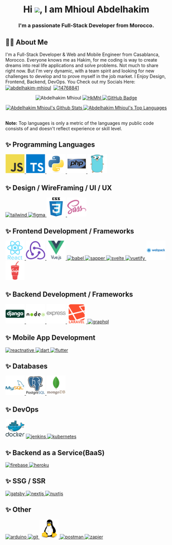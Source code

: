 <h1 align="center">Hi <img src="https://raw.githubusercontent.com/MartinHeinz/MartinHeinz/master/wave.gif" width="30px">, I am Mhioul Abdelhakim</h1>
<h3 align="center"> I'm a passionate Full-Stack Developer from Morocco.</h3>

## 🙋‍♂️ About Me
I'm a Full-Stack Developer & Web and Mobile Engineer from Casablanca, Morocco.
Everyone knows me as Hakim, for me coding is way to create dreams into real life applications and solve problems. Not much to share right now. But I'm very dynamic, with a team spirit and looking for new challenges to develop and to prove myself in the job market.
I Enjoy Design, Frontend, Backend, DevOps. You Check out my Socials Here: &nbsp;&nbsp;<a href="https://linkedin.com/in/abdelhakim-mhioul" target="_blank"><img align="center" src="https://raw.githubusercontent.com/rahuldkjain/github-profile-readme-generator/master/src/images/icons/Social/linked-in-alt.svg" alt="abdelhakim-mhioul" height="15" width="15" /></a>&nbsp;&nbsp;<a href="https://stackoverflow.com/users/14768841" target="_blank"><img align="center" alt="14768841" height="15" width="15" src="https://raw.githubusercontent.com/rahuldkjain/github-profile-readme-generator/master/src/images/icons/Social/stack-overflow.svg" /></a>

<p align="center">
  <img src="https://komarev.com/ghpvc/?username=AbdelhakimMhioul&label=Profile%20views&color=0e75b6&style=flat" alt="Abdelhakim Mhioul" height="30" />
  <a href="https://twitter.com/HkMhl" target="_blank">
    <img src="https://img.shields.io/twitter/follow/HkMhl?logo=twitter&style=for-the-badge" alt="HkMhl" height="30" />
  </a>
  <a href="https://github.com/AbdelhakimMhioul?tab=followers" target="_blank">
    <img src="https://img.shields.io/github/followers/AbdelhakimMhioul?label=Followers&style=social" alt="GitHub Badge" height="30" />
  </a>
</p>

<p align="center">
  <a href="https://github.com/houdajh/github-readme-stats">
    <img alt="Abdelhakim Mhioul's Github Stats" src="https://github-readme-stats.vercel.app/api?username=AbdelhakimMhioul&show_icons=true&count_private=true&theme=react&hide_border=true&bg_color=0D1117" />
  </a>
  <a href="https://github.com/houdajh/github-readme-stats">
    <img alt="Abdelhakim Mhioul's Top Languages" src="https://github-readme-stats.vercel.app/api/top-langs/?username=AbdelhakimMhioul&langs_count=8&count_private=true&layout=compact&theme=react&hide_border=true&bg_color=0D1117" />
  </a>
</p>
<br/>
<b>Note:</b> Top languages is only a metric of the languages my public code consists of and doesn't reflect experience or skill level.

## ✨ Programming Languages
<p align="left">
  <a href="https://developer.mozilla.org/en-US/docs/Web/JavaScript" target="_blank">
    <img src="https://raw.githubusercontent.com/devicons/devicon/master/icons/javascript/javascript-original.svg" alt="javascript" width="60" height="60"/>
  </a>
  <a href="https://www.typescriptlang.org/" target="_blank">
    <img src="https://raw.githubusercontent.com/devicons/devicon/master/icons/typescript/typescript-original.svg" alt="typescript" width="60" height="60"/>
  </a>
  <a href="https://www.python.org" target="_blank">
    <img src="https://raw.githubusercontent.com/devicons/devicon/master/icons/python/python-original.svg" alt="python" width="60" height="60"/>
  </a>
  <a href="https://www.php.net" target="_blank">
    <img src="https://raw.githubusercontent.com/devicons/devicon/master/icons/php/php-original.svg" alt="php" width="60" height="60"/>
  </a>
  <a href="https://golang.org" target="_blank">
    <img src="https://raw.githubusercontent.com/devicons/devicon/master/icons/go/go-original.svg" alt="go" width="60" height="60"/>
  </a>
</p>

## ✨ Design / WireFraming / UI / UX
<p align="left">
  <a href="https://tailwindcss.com/" target="_blank">
    <img src="https://www.vectorlogo.zone/logos/tailwindcss/tailwindcss-icon.svg" alt="tailwind" width="60" height="60"/>
  </a>
  <a href="https://www.figma.com/" target="_blank">
    <img src="https://www.vectorlogo.zone/logos/figma/figma-icon.svg" alt="figma" width="60" height="60"/>
  </a>
  <a href="https://www.w3schools.com/css/" target="_blank">
    <img src="https://raw.githubusercontent.com/devicons/devicon/master/icons/css3/css3-original-wordmark.svg" alt="css3" width="60" height="60"/>
  </a> 
  <a href="https://sass-lang.com" target="_blank"> <img src="https://raw.githubusercontent.com/devicons/devicon/master/icons/sass/sass-original.svg" alt="sass" width="60" height="60"/>
  </a>
</p>

## ✨ Frontend Development / Frameworks
<p align="left">
  <a href="https://reactjs.org/" target="_blank">
    <img src="https://raw.githubusercontent.com/devicons/devicon/master/icons/react/react-original-wordmark.svg" alt="react" width="60" height="60"/>
  </a>
  <a href="https://redux.js.org" target="_blank">
    <img src="https://raw.githubusercontent.com/devicons/devicon/master/icons/redux/redux-original.svg" alt="redux" width="60" height="60"/>
  </a>
  <a href="https://vuejs.org/" target="_blank">
    <img src="https://raw.githubusercontent.com/devicons/devicon/master/icons/vuejs/vuejs-original-wordmark.svg" alt="vuejs" width="60" height="60"/>
  </a>
  <a href="https://babeljs.io/" target="_blank">
    <img src="https://www.vectorlogo.zone/logos/babeljs/babeljs-icon.svg" alt="babel" width="60" height="60"/>
  </a>
  <a href="https://sapper.svelte.dev/" target="_blank">
    <img src="https://raw.githubusercontent.com/bestofjs/bestofjs-webui/master/public/logos/sapper.svg" alt="sapper" width="60" height="60"/>
  </a>
  <a href="https://svelte.dev" target="_blank">
    <img src="https://upload.wikimedia.org/wikipedia/commons/1/1b/Svelte_Logo.svg" alt="svelte" width="60" height="60"/>
  </a>
  <a href="https://vuetifyjs.com/en/" target="_blank">
    <img src="https://bestofjs.org/logos/vuetify.svg" alt="vuetify" width="60" height="60"/>
  </a>
  <a href="https://webpack.js.org" target="_blank">
    <img src="https://raw.githubusercontent.com/devicons/devicon/d00d0969292a6569d45b06d3f350f463a0107b0d/icons/webpack/webpack-original-wordmark.svg" alt="webpack" width="60" height="60"/>
  </a>
 <a href="https://gulpjs.com" target="_blank">
   <img src="https://raw.githubusercontent.com/devicons/devicon/master/icons/gulp/gulp-plain.svg" alt="gulp" width="60" height="60"/>
  </a>
</p>

## ✨ Backend Development / Frameworks
<p align="left">
<a href="https://www.djangoproject.com/" target="_blank">
    <img src="https://raw.githubusercontent.com/devicons/devicon/master/icons/django/django-original.svg" alt="django" width="60" height="60"/>
</a>
<a href="https://nodejs.org" target="_blank"> <img src="https://raw.githubusercontent.com/devicons/devicon/master/icons/nodejs/nodejs-original-wordmark.svg" alt="nodejs" width="60" height="60"/> </a>
<a href="https://expressjs.com" target="_blank">
<img src="https://raw.githubusercontent.com/devicons/devicon/master/icons/express/express-original-wordmark.svg" alt="express" width="60" height="60"/>
</a>
<a href="https://laravel.com/" target="_blank"> <img src="https://raw.githubusercontent.com/devicons/devicon/master/icons/laravel/laravel-plain-wordmark.svg" alt="laravel" width="60" height="60"/> </a>
<a href="https://graphql.org" target="_blank"> <img src="https://www.vectorlogo.zone/logos/graphql/graphql-icon.svg" alt="graphql" width="60" height="60"/> </a>
</p>

## ✨ Mobile App Development
<p align="left">
  <a href="https://reactnative.dev/" target="_blank">
    <img src="https://reactnative.dev/img/header_logo.svg" alt="reactnative" width="60" height="60"/>
  </a>
  <a href="https://dart.dev" target="_blank">
<img src="https://www.vectorlogo.zone/logos/dartlang/dartlang-icon.svg" alt="dart" width="60" height="60"/>
</a>
<a href="https://flutter.dev" target="_blank"> <img src="https://www.vectorlogo.zone/logos/flutterio/flutterio-icon.svg" alt="flutter" width="60" height="60"/> </a>
</p>


## ✨ Databases
<p align="left">
<a href="https://www.mysql.com/" target="_blank"> <img src="https://raw.githubusercontent.com/devicons/devicon/master/icons/mysql/mysql-original-wordmark.svg" alt="mysql" width="60" height="60"/> </a>
<a href="https://www.postgresql.org" target="_blank"> <img src="https://raw.githubusercontent.com/devicons/devicon/master/icons/postgresql/postgresql-original-wordmark.svg" alt="postgresql" width="60" height="60"/> </a>
<a href="https://www.mongodb.com/" target="_blank"> <img src="https://raw.githubusercontent.com/devicons/devicon/master/icons/mongodb/mongodb-original-wordmark.svg" alt="mongodb" width="60" height="60"/> </a>
</p>

## ✨ DevOps
<p align="left">
<a href="https://www.docker.com/" target="_blank">
<img src="https://raw.githubusercontent.com/devicons/devicon/master/icons/docker/docker-original-wordmark.svg" alt="docker" width="60" height="60"/></a>
<a href="https://www.jenkins.io" target="_blank"> <img src="https://www.vectorlogo.zone/logos/jenkins/jenkins-icon.svg" alt="jenkins" width="60" height="60"/> </a> <a href="https://kubernetes.io" target="_blank"> <img src="https://www.vectorlogo.zone/logos/kubernetes/kubernetes-icon.svg" alt="kubernetes" width="60" height="60"/> </a>
</p>

## ✨ Backend as a Service(BaaS)
<p align="left">
<a href="https://firebase.google.com/" target="_blank"> <img src="https://www.vectorlogo.zone/logos/firebase/firebase-icon.svg" alt="firebase" width="60" height="60"/> </a>
<a href="https://heroku.com" target="_blank"> <img src="https://www.vectorlogo.zone/logos/heroku/heroku-icon.svg" alt="heroku" width="60" height="60"/> </a>
</p>

## ✨ SSG / SSR
<p align="left">
  <a href="https://www.gatsbyjs.com/" target="_blank">
    <img src="https://www.vectorlogo.zone/logos/gatsbyjs/gatsbyjs-icon.svg" alt="gatsby" width="60" height="60"/>
  </a>
  <a href="https://nextjs.org/" target="_blank">
    <img src="https://cdn.worldvectorlogo.com/logos/nextjs-3.svg" alt="nextjs" width="60" height="60"/>
  </a>
  <a href="https://nuxtjs.org/" target="_blank">
    <img src="https://www.vectorlogo.zone/logos/nuxtjs/nuxtjs-icon.svg" alt="nuxtjs" width="60" height="60"/>
  </a>
</p>

## ✨ Other
<p align="left">
    <a href="https://www.arduino.cc/" target="_blank">
        <img src="https://cdn.worldvectorlogo.com/logos/arduino-1.svg" alt="arduino" width="60" height="60"/>
    </a>
    <a href="https://git-scm.com/" target="_blank">
      <img src="https://www.vectorlogo.zone/logos/git-scm/git-scm-icon.svg" alt="git" width="60" height="60"/>
    </a>
    <a href="https://www.linux.org/" target="_blank">
      <img src="https://raw.githubusercontent.com/devicons/devicon/master/icons/linux/linux-original.svg" alt="linux" width="60" height="60"/>
    </a>
    <a href="https://postman.com" target="_blank">
      <img src="https://www.vectorlogo.zone/logos/getpostman/getpostman-icon.svg" alt="postman" width="60" height="60"/>
    </a>
    <a href="https://zapier.com" target="_blank">
      <img src="https://www.vectorlogo.zone/logos/zapier/zapier-icon.svg" alt="zapier" width="60" height="60"/>
    </a>
</p>
